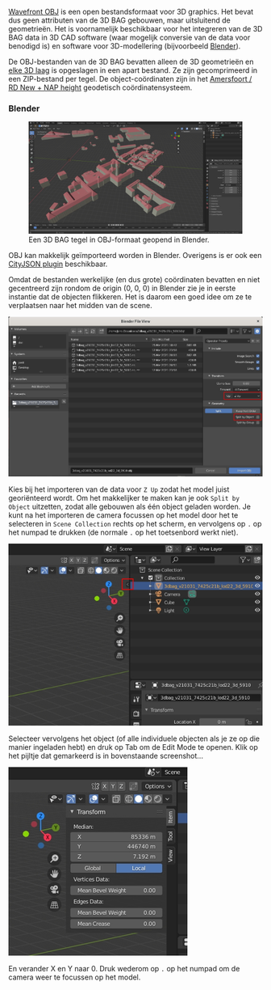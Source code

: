 [Wavefront OBJ](http://paulbourke.net/dataformats/obj/) is een open bestandsformaat voor 3D graphics. Het bevat dus geen attributen van de 3D BAG gebouwen, maar uitsluitend de geometrieën. Het is voornamelijk beschikbaar voor het integreren van de 3D BAG data in 3D CAD software (waar mogelijk conversie van de data voor benodigd is) en software voor 3D-modellering (bijvoorbeeld [Blender](https://www.blender.org/)).

De OBJ-bestanden van de 3D BAG bevatten alleen de 3D geometrieën en [elke 3D laag](../schema/layers.md#data-layers) is opgeslagen in een apart bestand. Ze zijn gecomprimeerd in een ZIP-bestand per tegel. De object-coördinaten zijn in het [Amersfoort / RD New + NAP height](http://epsg.io/7415) geodetisch coördinatensysteem.

### Blender

<figure>
  <img src="../../../images_common/blender.jpg" />
  <figcaption>Een 3D BAG tegel in OBJ-formaat geopend in Blender.</figcaption>
</figure>

OBJ kan makkelijk geïmporteerd worden in Blender. Overigens is er ook een [CityJSON plugin](https://github.com/cityjson/Up3date) beschikbaar.

Omdat de bestanden werkelijke (en dus grote) coördinaten bevatten en niet gecentreerd zijn rondom de origin (0, 0, 0) in Blender zie je in eerste instantie dat de objecten flikkeren. Het is daarom een goed idee om ze te verplaatsen naar het midden van de scene.

![Screenshot](../../../images_common/blender2.jpg)

Kies bij het importeren van de data voor `Z Up` zodat het model juist georiënteerd wordt. Om het makkelijker te maken kan je ook `Split by Object` uitzetten, zodat alle gebouwen als één object geladen worden. Je kunt na het importeren de camera focussen op het model door het te selecteren in `Scene Collection` rechts op het scherm, en vervolgens op `.` op het numpad te drukken (de normale `.` op het toetsenbord werkt niet).

![Screenshot](../../../images_common/blender3.jpg)

Selecteer vervolgens het object (of alle individuele objecten als je ze op die manier ingeladen hebt) en druk op Tab om de Edit Mode te openen. Klik op het pijltje dat gemarkeerd is in bovenstaande screenshot...

![Screenshot](../../../images_common/blender4.jpg)

En verander X en Y naar 0. Druk wederom op `.` op het numpad om de camera weer te focussen op het model.

